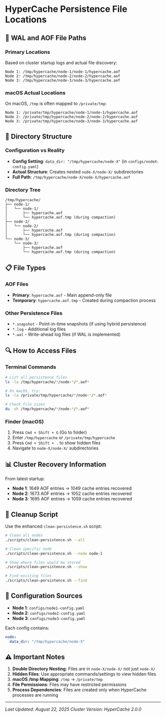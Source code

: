 # HyperCache Persistence File Locations

## 📍 WAL and AOF File Paths

### **Primary Locations**
Based on cluster startup logs and actual file discovery:

```
Node 1: /tmp/hypercache/node-1/node-1/hypercache.aof
Node 2: /tmp/hypercache/node-2/node-2/hypercache.aof  
Node 3: /tmp/hypercache/node-3/node-3/hypercache.aof
```

### **macOS Actual Locations**
On macOS, `/tmp` is often mapped to `/private/tmp`:

```
Node 1: /private/tmp/hypercache/node-1/node-1/hypercache.aof
Node 2: /private/tmp/hypercache/node-2/node-2/hypercache.aof
Node 3: /private/tmp/hypercache/node-3/node-3/hypercache.aof
```

## 📁 Directory Structure

### **Configuration vs Reality**
- **Config Setting**: `data_dir: "/tmp/hypercache/node-X"` (in `configs/nodeX-config.yaml`)
- **Actual Structure**: Creates nested `node-X/node-X/` subdirectories
- **Full Path**: `/tmp/hypercache/node-X/node-X/hypercache.aof`

### **Directory Tree**
```
/tmp/hypercache/
├── node-1/
│   └── node-1/
│       ├── hypercache.aof
│       └── hypercache.aof.tmp (during compaction)
├── node-2/
│   └── node-2/
│       ├── hypercache.aof
│       └── hypercache.aof.tmp (during compaction)
└── node-3/
    └── node-3/
        ├── hypercache.aof
        └── hypercache.aof.tmp (during compaction)
```

## 📋 File Types

### **AOF Files**
- **Primary**: `hypercache.aof` - Main append-only file
- **Temporary**: `hypercache.aof.tmp` - Created during compaction process

### **Other Persistence Files**
- `*.snapshot` - Point-in-time snapshots (if using hybrid persistence)
- `*.log` - Additional log files
- `*.wal` - Write-ahead log files (if WAL is implemented)

## 🔍 How to Access Files

### **Terminal Commands**
```bash
# List all persistence files
ls -la /tmp/hypercache/*/node-*/*.aof*

# On macOS, try:
ls -la /private/tmp/hypercache/*/node-*/*.aof*

# Check file sizes
du -sh /tmp/hypercache/*/node-*/*.aof*
```

### **Finder (macOS)**
1. Press `Cmd + Shift + G` (Go to folder)
2. Enter `/tmp/hypercache` or `/private/tmp/hypercache`
3. Press `Cmd + Shift + .` to show hidden files
4. Navigate to `node-X/node-X/` subdirectories

## 📊 Cluster Recovery Information

From latest startup:
- **Node 1**: 1649 AOF entries → 1049 cache entries recovered
- **Node 2**: 1673 AOF entries → 1052 cache entries recovered  
- **Node 3**: 1695 AOF entries → 1059 cache entries recovered

## 🧹 Cleanup Script

Use the enhanced `clean-persistence.sh` script:
```bash
# Clean all nodes
./scripts/clean-persistence.sh --all

# Clean specific node
./scripts/clean-persistence.sh --node node-1

# Show where files would be stored
./scripts/clean-persistence.sh --show

# Find existing files
./scripts/clean-persistence.sh --find
```

## 🔧 Configuration Sources

- **Node 1**: `configs/node1-config.yaml`
- **Node 2**: `configs/node2-config.yaml`
- **Node 3**: `configs/node3-config.yaml`

Each config contains:
```yaml
node:
  data_dir: "/tmp/hypercache/node-X"
```

## ⚠️ Important Notes

1. **Double Directory Nesting**: Files are in `node-X/node-X/` not just `node-X/`
2. **Hidden Files**: Use appropriate commands/settings to view hidden files
3. **macOS /tmp Mapping**: `/tmp` → `/private/tmp`
4. **File Permissions**: Files may have restricted permissions
5. **Process Dependencies**: Files are created only when HyperCache processes are running

---
*Last Updated: August 22, 2025*
*Cluster Version: HyperCache 2.0.0*
